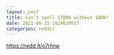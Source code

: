 ```yaml
--- 
layout: post 
title: Can’t spell STONK without $NOK! 
date: 2021-06-25 1624639517 
categories: reddit 
--- 
```

https://redd.it/o7rhnp